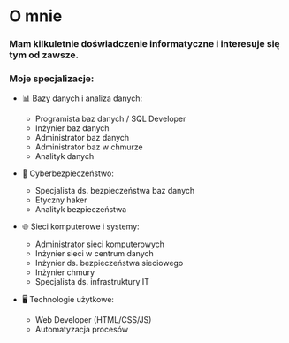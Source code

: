 # O mnie

### Mam kilkuletnie doświadczenie informatyczne i interesuje się tym od zawsze.
### Moje specjalizacje:

- 📊 Bazy danych i analiza danych:
  * Programista baz danych / SQL Developer
  * Inżynier baz danych
  * Administrator baz danych
  * Administrator baz w chmurze
  * Analityk danych

- 🔐 Cyberbezpieczeństwo:
  * Specjalista ds. bezpieczeństwa baz danych
  * Etyczny haker
  * Analityk bezpieczeństwa

- 🌐 Sieci komputerowe i systemy:
  * Administrator sieci komputerowych
  * Inżynier sieci w centrum danych
  * Inżynier ds. bezpieczeństwa sieciowego
  * Inżynier chmury
  * Specjalista ds. infrastruktury IT

- 🖥️ Technologie użytkowe:
  * Web Developer (HTML/CSS/JS)
  * Automatyzacja procesów
